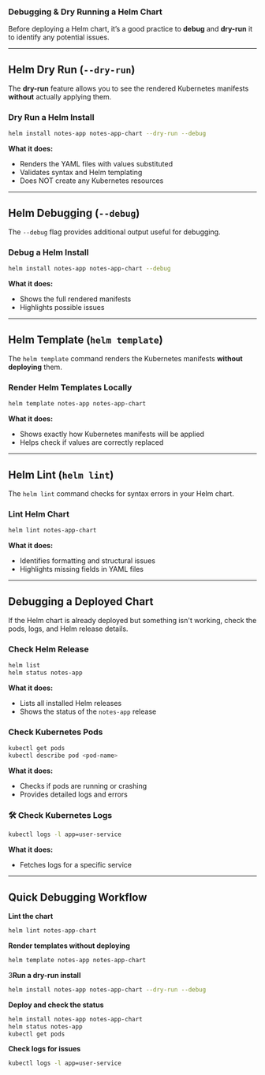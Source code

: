 ### **Debugging & Dry Running a Helm Chart**

Before deploying a Helm chart, it’s a good practice to **debug** and **dry-run** it to identify any potential issues.

---

## **Helm Dry Run (`--dry-run`)**
The **dry-run** feature allows you to see the rendered Kubernetes manifests **without** actually applying them.

### **Dry Run a Helm Install**
```bash
helm install notes-app notes-app-chart --dry-run --debug
```
**What it does:**
- Renders the YAML files with values substituted
- Validates syntax and Helm templating
- Does NOT create any Kubernetes resources

---

## **Helm Debugging (`--debug`)**
The `--debug` flag provides additional output useful for debugging.

### **Debug a Helm Install**
```bash
helm install notes-app notes-app-chart --debug
```
**What it does:**
- Shows the full rendered manifests
- Highlights possible issues

---

## **Helm Template (`helm template`)**
The `helm template` command renders the Kubernetes manifests **without deploying** them.

### **Render Helm Templates Locally**
```bash
helm template notes-app notes-app-chart
```
**What it does:**
- Shows exactly how Kubernetes manifests will be applied
- Helps check if values are correctly replaced

---

## **Helm Lint (`helm lint`)**
The `helm lint` command checks for syntax errors in your Helm chart.

### **Lint Helm Chart**
```bash
helm lint notes-app-chart
```
**What it does:**
- Identifies formatting and structural issues
- Highlights missing fields in YAML files

---

## **Debugging a Deployed Chart**
If the Helm chart is already deployed but something isn't working, check the pods, logs, and Helm release details.

### **Check Helm Release**
```bash
helm list
helm status notes-app
```
**What it does:**
- Lists all installed Helm releases
- Shows the status of the `notes-app` release

### **Check Kubernetes Pods**
```bash
kubectl get pods
kubectl describe pod <pod-name>
```
**What it does:**
- Checks if pods are running or crashing
- Provides detailed logs and errors

### **🛠️ Check Kubernetes Logs**
```bash
kubectl logs -l app=user-service
```
**What it does:**
- Fetches logs for a specific service

---

## **Quick Debugging Workflow**
**Lint the chart**
```bash
helm lint notes-app-chart
```
**Render templates without deploying**
```bash
helm template notes-app notes-app-chart
```
3**Run a dry-run install**
```bash
helm install notes-app notes-app-chart --dry-run --debug
```
**Deploy and check the status**
```bash
helm install notes-app notes-app-chart
helm status notes-app
kubectl get pods
```
**Check logs for issues**
```bash
kubectl logs -l app=user-service
```
